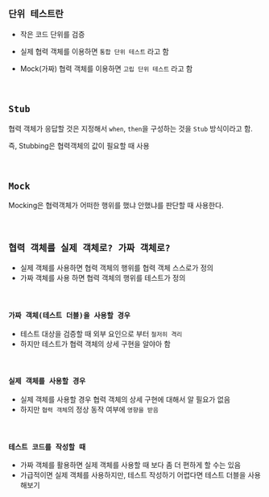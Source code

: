 ## `단위 테스트란`

- 작은 코드 단위를 검증

- 실제 협력 객체를 이용하면 `통합 단위 테스트` 라고 함
- Mock(가짜) 협력 객체를 이용하면 `고립 단위 테스트` 라고 함

<br>

## `Stub`

협력 객체가 응답할 것은 지정해서 `when`, `then`을 구성하는 것을 `Stub` 방식이라고 함.

즉, Stubbing은 협력객체의 값이 필요할 때 사용

<br>

## `Mock`

Mocking은 협력객체가 어떠한 행위를 했냐 안했냐를 판단할 때 사용한다.

<br>

## `협력 객체를 실제 객체로? 가짜 객체로?`

- 실제 객체를 사용하면 협력 객체의 행위를 협력 객체 스스로가 정의
- 가짜 객체를 사용 하면 협력 객체의 행위를 테스트가 정의 

<br>

### `가짜 객체(테스트 더블)을 사용할 경우`

- 테스트 대상을 검증할 때 외부 요인으로 부터 `철저히 격리`
- 하지만 테스트가 협력 객체의 상세 구현을 알야아 함

<br>

### `실제 객체를 사용할 경우`

- 실제 객체를 사용할 경우 협력 객체의 상세 구현에 대해서 알 필요가 없음
- 하지만 `협력 객체`의 정상 동작 여부에 `영향을 받음`

<br>

### `테스트 코드를 작성할 때`

- 가짜 객체를 활용하면 실제 객체를 사용할 때 보다 좀 더 편하게 할 수는 있음
- 가급적이면 실제 객체를 사용하지만, 테스트 작성하기 어렵다면 테스트 더블을 사용해보기

<br>

